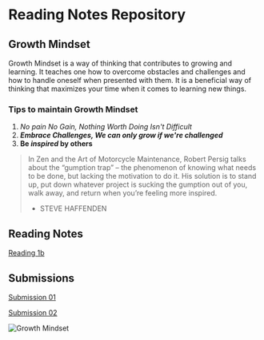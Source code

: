 # Reading Notes Repository

## Growth Mindset

Growth Mindset is a way of thinking that contributes to growing and learning. It teaches one how to overcome obstacles and challenges and how to handle oneself when presented with them. It is a beneficial way of thinking that maximizes your time when it comes to learning new things.

### Tips to maintain Growth Mindset

1. *No pain No Gain, Nothing Worth Doing Isn't Difficult*
2. ***Embrace Challenges, We can only grow if we're challenged***
3. **Be *inspired* by others**

>In Zen and the Art of Motorcycle Maintenance, Robert Persig talks about the “gumption trap” – the phenomenon of knowing what needs to be done, but lacking the motivation to do it. His solution is to stand up, put down whatever project is sucking the gumption out of you, walk away, and return when you’re feeling more inspired.
>- STEVE HAFFENDEN

## Reading Notes

[Reading 1b](reading-1b.md)

## Submissions

[Submission 01](submission01.md)

[Submission 02](submission02.md)

![Growth Mindset](https://www.hopehighonline.org/wp-content/uploads/2019/07/Growth-Mindset-Illustration-01.jpg)
